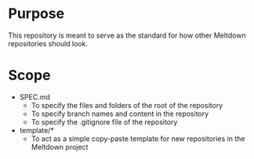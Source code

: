 # Purpose
This repository is meant to serve as the standard for how other Meltdown repositories should look.
# Scope
* SPEC.md
    - To specify the files and folders of the root of the repository
    - To specify branch names and content in the repository
    - To specify the .gitignore file of the repository
* template/*
    - To act as a simple copy-paste template for new repositories in the Meltdown project